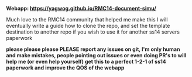 **Webapp: https://yagwog.github.io/RMC14-document-simu/**

Much love to the RMC14 community that helped me make this
I will eventually write a guide how to clone the repo, and set the template destination to another repo if you wish to use it for another ss14 servers paperwork

**please please please PLEASE report any issues on git, I'm only human and make mistakes, people pointing out issues or even doing PR's to will help me (or even help yourself) get this to a perfect 1-2-1 of ss14 paperwork and improve the QOS of the webapp**
